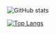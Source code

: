![GitHub stats](https://github-readme-stats.vercel.app/api?username=llx404&show_icons=true&theme=dracula)

[![Top Langs](https://github-readme-stats.vercel.app/api/top-langs/?username=llx404&layout=compact&theme=dracula)](https://github.com/anuraghazra/github-readme-stats)
